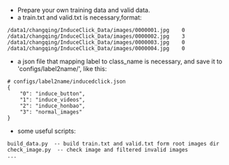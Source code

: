 - Prepare your own training data and valid data.
- a train.txt and valid.txt is necessary,format:
```
/data1/changqing/InduceClick_Data/images/0000001.jpg	0
/data1/changqing/InduceClick_Data/images/0000002.jpg	3
/data1/changqing/InduceClick_Data/images/0000003.jpg	0
/data1/changqing/InduceClick_Data/images/0000004.jpg	0
```
- a json file that mapping label to class_name is necessary, and save it to 'configs/label2name/', like this:

``` 
# configs/label2name/inducedclick.json
{
    "0": "induce_button",
    "1": "induce_videos",
    "2": "induce_honbao",
    "3": "normal_images"
}
```
- some useful scripts:
```
build_data.py  -- build train.txt and valid.txt form root images dir
check_image.py  -- check image and filtered invalid images 
...
```

